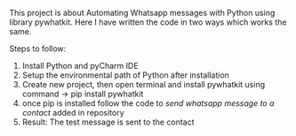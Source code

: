 This project is about Automating Whatsapp messages with Python using library pywhatkit.
Here I have written the code in two ways which works the same.

Steps to follow:
1. Install Python and pyCharm IDE
2. Setup the environmental path of Python after installation
3. Create new project, then open terminal and install pywhatkit using command -> pip install pywhatkit
4. once pip is installed follow the code to *send whatsapp message to a contact* added in repository
5. Result: The test message is sent to the contact 

